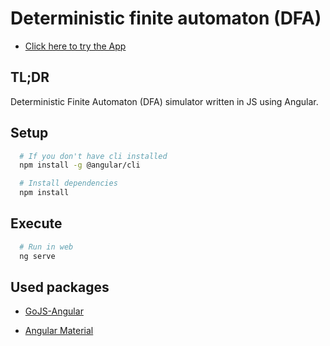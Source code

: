 # Deterministic finite automaton (DFA)

* [Click here to try the App](https://simulador-afd-puce.vercel.app/)
## TL;DR
  Deterministic Finite Automaton (DFA) simulator written in JS using Angular.
## Setup
```bash
  # If you don't have cli installed
  npm install -g @angular/cli

  # Install dependencies
  npm install
```

## Execute
```bash
  # Run in web
  ng serve
```

## Used packages
* [GoJS-Angular](https://www.npmjs.com/package/gojs-angular)

* [Angular Material](https://www.npmjs.com/package/@angular/material)
